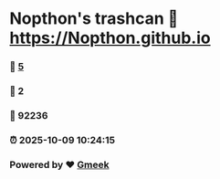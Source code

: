 # Nopthon's trashcan :link: https://Nopthon.github.io 
### :page_facing_up: [5](https://Nopthon.github.io/tag.html) 
### :speech_balloon: 2 
### :hibiscus: 92236 
### :alarm_clock: 2025-10-09 10:24:15 
### Powered by :heart: [Gmeek](https://github.com/Meekdai/Gmeek)
